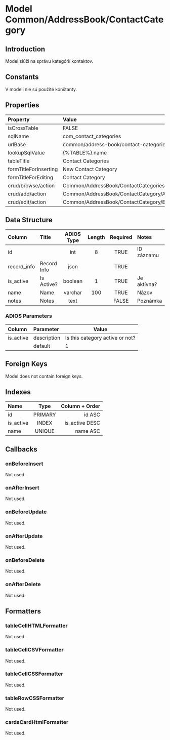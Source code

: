 # Model Common/AddressBook/ContactCategory

## Introduction
Model slúži na správu kategórií kontaktov.

## Constants
V modeli nie sú použité konštanty.

## Properties

| Property              | Value                                   |
| :-------------------- | :-------------------------------------- |
| isCrossTable          | FALSE                                   |
| sqlName               | com_contact_categories                  |
| urlBase               | common/address-book/contact-categories  |
| lookupSqlValue        | {%TABLE%}.name                          |
| tableTitle            | Contact Categories                      |
| formTitleForInserting | New Contact Category                    |
| formTitleForEditing   | Contact Category                        |
| crud/browse/action    | Common/AddressBook/ContactCategories    |
| crud/add/action       | Common/AddressBook/ContactCategory/Add  |
| crud/edit/action      | Common/AddressBook/ContactCategory/Edit |

## Data Structure
| Column      | Title       | ADIOS Type | Length | Required | Notes       |
| :---------- | :---------- | :--------: | :----: | :------: | :---------- |
| id          |             |    int     |   8    |   TRUE   | ID záznamu  |
| record_info | Record Info |    json    |        |   TRUE   |             |
| is_active   | Is Active?  |  boolean   |   1    |   TRUE   | Je aktívna? |
| name        | Name        |  varchar   |  100   |   TRUE   | Názov       |
| notes       | Notes       |    text    |        |  FALSE   | Poznámka    |


### ADIOS Parameters
| Column    | Parameter   | Value                           |
| :-------- | :---------- | ------------------------------- |
| is_active | description | Is this category active or not? |
|           | default     | 1                               |

## Foreign Keys
Model does not contain foreign keys.

## Indexes
| Name      |  Type   | Column + Order |
| :-------- | :-----: | -------------: |
| id        | PRIMARY |         id ASC |
| is_active |  INDEX  | is_active DESC |
| name      | UNIQUE  |       name ASC |

## Callbacks

### onBeforeInsert
Not used.

### onAfterInsert
Not used.

### onBeforeUpdate
Not used.

### onAfterUpdate
Not used.

### onBeforeDelete
Not used.

### onAfterDelete
Not used.

## Formatters

### tableCellHTMLFormatter
Not used.

### tableCellCSVFormatter
Not used.

### tableCellCSSFormatter
Not used.

### tableRowCSSFormatter
Not used.

### cardsCardHtmlFormatter
Not used.
